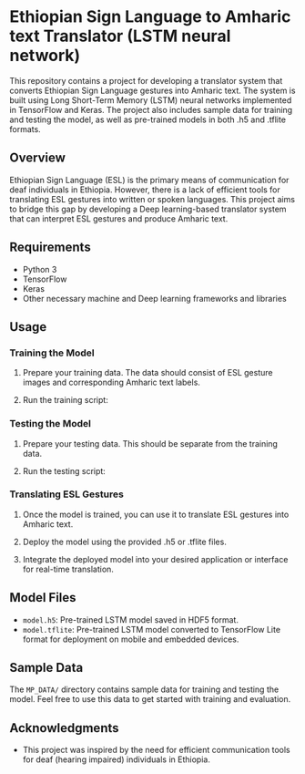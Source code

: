 # Ethiopian Sign Language to Amharic text Translator (LSTM neural network)

This repository contains a project for developing a translator system that converts Ethiopian Sign Language gestures into Amharic text. The system is built using Long Short-Term Memory (LSTM) neural networks implemented in TensorFlow and Keras. The project also includes sample data for training and testing the model, as well as pre-trained models in both .h5 and .tflite formats.

## Overview

Ethiopian Sign Language (ESL) is the primary means of communication for deaf individuals in Ethiopia. However, there is a lack of efficient tools for translating ESL gestures into written or spoken languages. This project aims to bridge this gap by developing a Deep learning-based translator system that can interpret ESL gestures and produce Amharic text.

## Requirements

- Python 3
- TensorFlow
- Keras
- Other necessary machine and Deep learning frameworks and libraries

## Usage

### Training the Model

1. Prepare your training data. The data should consist of ESL gesture images and corresponding Amharic text labels.

2. Run the training script:

### Testing the Model

1. Prepare your testing data. This should be separate from the training data.

2. Run the testing script:

### Translating ESL Gestures

1. Once the model is trained, you can use it to translate ESL gestures into Amharic text.

2. Deploy the model using the provided .h5 or .tflite files.

3. Integrate the deployed model into your desired application or interface for real-time translation.

## Model Files

- `model.h5`: Pre-trained LSTM model saved in HDF5 format.
- `model.tflite`: Pre-trained LSTM model converted to TensorFlow Lite format for deployment on mobile and embedded devices.

## Sample Data

The `MP_DATA/` directory contains sample data for training and testing the model. Feel free to use this data to get started with training and evaluation.

## Acknowledgments

- This project was inspired by the need for efficient communication tools for deaf (hearing impaired) individuals in Ethiopia.

